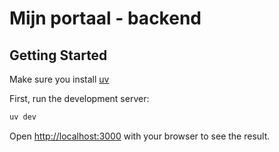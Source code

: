 # Mijn portaal - backend

## Getting Started

Make sure you install [uv](https://docs.astral.sh/uv/)

First, run the development server:

```bash
uv dev
```

Open [http://localhost:3000](http://localhost:3000) with your browser to see the result.